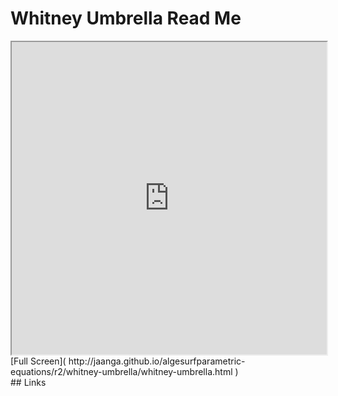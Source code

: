 Whitney Umbrella Read Me
===

<iframe src='http://jaanga.github.io/algesurf/parametric-equations/r2/whitney-umbrella/whitney-umbrella.html' width=100% height=500px >
There is an `iframe` here. It is not visible when viewed on github.com/algesurf. To view, please see 'Project Links' below.
</iframe>
[Full Screen]( http://jaanga.github.io/algesurfparametric-equations/r2/whitney-umbrella/whitney-umbrella.html )
<br>
## Links 
<http://www.3d-meier.de/tut3/Seite22.html>  
